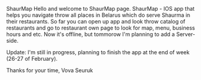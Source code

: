 ShaurMap
Hello and welcome to ShaurMap page. ShaurMap - IOS app that helps you navigate throw all places in Belarus which do serve Shaurma in their restaurants. So far you can open up app and look throw catalog of restaurants and go to restaurant own page to look for map, menu, business hours and etc. Now it's offline, but tommorow I'm planning to add a Server-side.

Update: I'm still in progress, planning to finish the app at the end of week (26-27 of February).

Thanks for your time, Vova Seuruk
